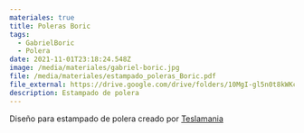 ```yaml
---
materiales: true
title: Poleras Boric
tags:
  - GabrielBoric
  - Polera
date: 2021-11-01T23:18:24.548Z
image: /media/materiales/gabriel-boric.jpg
file: /media/materiales/estampado_poleras_Boric.pdf
file_external: https://drive.google.com/drive/folders/10MgI-gl5n0t8kWKcp05PaleIv-08i3Rr
description: Estampado de polera
---
```

<!--StartFragment-->

Diseño para estampado de polera creado por [Teslamania](https://www.instagram.com/teslamaniaestampados/?hl=es-la)

<!--EndFragment-->
